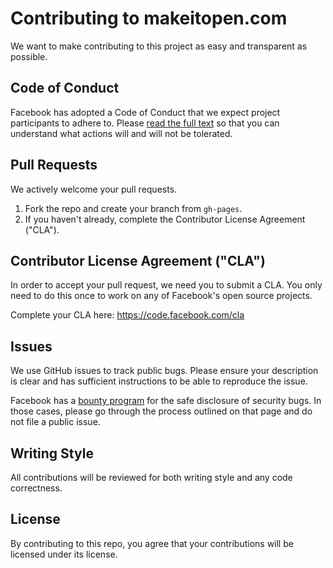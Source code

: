 # Contributing to makeitopen.com
We want to make contributing to this project as easy and transparent as
possible.

## Code of Conduct

Facebook has adopted a Code of Conduct that we expect project participants to adhere to. Please [read the full text](https://code.facebook.com/pages/876921332402685/open-source-code-of-conduct) so that you can understand what actions will and will not be tolerated.

## Pull Requests
We actively welcome your pull requests.

1. Fork the repo and create your branch from `gh-pages`.
2. If you haven't already, complete the Contributor License Agreement ("CLA").

## Contributor License Agreement ("CLA")
In order to accept your pull request, we need you to submit a CLA. You only need
to do this once to work on any of Facebook's open source projects.

Complete your CLA here: <https://code.facebook.com/cla>

## Issues
We use GitHub issues to track public bugs. Please ensure your description is
clear and has sufficient instructions to be able to reproduce the issue.

Facebook has a [bounty program](https://www.facebook.com/whitehat/) for the safe
disclosure of security bugs. In those cases, please go through the process
outlined on that page and do not file a public issue.

## Writing Style
All contributions will be reviewed for both writing style and any code correctness.

## License
By contributing to this repo, you agree that your contributions will be licensed
under its license.
